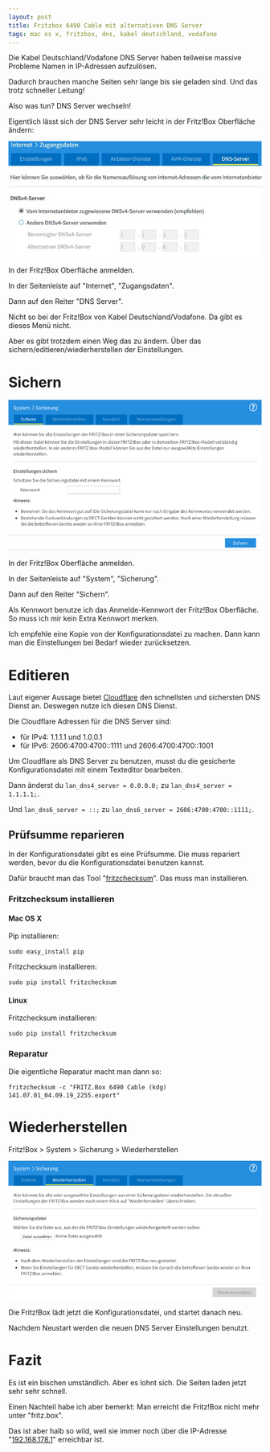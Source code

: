 ```yaml
---
layout: post
title: Fritzbox 6490 Cable mit alternativen DNS Server
tags: mac os x, fritzbox, dns, kabel deutschland, vodafone
---
```


Die Kabel Deutschland/Vodafone DNS Server haben teilweise massive Probleme Namen in IP-Adressen aufzulösen.

Dadurch brauchen manche Seiten sehr lange bis sie geladen sind. Und das trotz schneller Leitung!

Also was tun? DNS Server wechseln!

Eigentlich lässt sich der DNS Server sehr leicht in der Fritz!Box Oberfläche ändern:

![Fritz!Box > Internet > Zugangsdaten > DNS Server](https://github.com/ikem-krueger/ikem-krueger.github.io/blob/master/_posts/2019-09-05-fritzbox-6490-cable-mit-alternativen-dns-server/1.JPG)

In der Fritz!Box Oberfläche anmelden.

In der Seitenleiste auf "Internet", "Zugangsdaten".

Dann auf den Reiter "DNS Server".

Nicht so bei der Fritz!Box von Kabel Deutschland/Vodafone. Da gibt es dieses Menü nicht. 

Aber es gibt trotzdem einen Weg das zu ändern. Über das sichern/editieren/wiederherstellen der Einstellungen.

# Sichern

![Fritz!Box > System > Sicherung > Sichern](https://github.com/ikem-krueger/ikem-krueger.github.io/blob/master/_posts/2019-09-05-fritzbox-6490-cable-mit-alternativen-dns-server/Bildschirmfoto%202019-09-05%20um%2015.40.02.png)

In der Fritz!Box Oberfläche anmelden.

In der Seitenleiste auf "System", "Sicherung".

Dann auf den Reiter "Sichern".

Als Kennwort benutze ich das Anmelde-Kennwort der Fritz!Box Oberfläche. So muss ich mir kein Extra Kennwort merken.

Ich empfehle eine Kopie von der Konfigurationsdatei zu machen. Dann kann man die Einstellungen bei Bedarf wieder zurücksetzen.

# Editieren

Laut eigener Aussage bietet [Cloudflare](https://1.1.1.1/dns/) den schnellsten und sichersten DNS Dienst an. Deswegen nutze ich diesen DNS Dienst.

Die Cloudflare Adressen für die DNS Server sind:

* für IPv4: 1.1.1.1 und 1.0.0.1
* für IPv6: 2606:4700:4700::1111 und 2606:4700:4700::1001

Um Cloudflare als DNS Server zu benutzen, musst du die gesicherte Konfigurationsdatei mit einem Texteditor bearbeiten.

Dann änderst du `lan_dns4_server = 0.0.0.0;` zu `lan_dns4_server = 1.1.1.1;`.

Und `lan_dns6_server = ::;` zu `lan_dns6_server = 2606:4700:4700::1111;`.

## Prüfsumme reparieren

In der Konfigurationsdatei gibt es eine Prüfsumme. Die muss repariert werden, bevor du die Konfigurationsdatei benutzen kannst.

Dafür braucht man das Tool "[fritzchecksum](https://github.com/mementum/fritzchecksum)". Das muss man installieren.

### Fritzchecksum installieren

#### Mac OS X

Pip installieren:

```
sudo easy_install pip
```

Fritzchecksum installieren:

```
sudo pip install fritzchecksum
```

#### Linux

Fritzchecksum installieren:

```
sudo pip install fritzchecksum
```

### Reparatur

Die eigentliche Reparatur macht man dann so:

```
fritzchecksum -c "FRITZ.Box 6490 Cable (kdg) 141.07.01_04.09.19_2255.export"
```

# Wiederherstellen

Fritz!Box > System > Sicherung > Wiederherstellen

![Fritz!Box > System > Sicherung > Wiederherstellen](https://github.com/ikem-krueger/ikem-krueger.github.io/blob/master/_posts/2019-09-05-fritzbox-6490-cable-mit-alternativen-dns-server/Bildschirmfoto%202019-09-05%20um%2015.40.23.png)

Die Fritz!Box lädt jetzt die Konfigurationsdatei, und startet danach neu.

Nachdem Neustart werden die neuen DNS Server Einstellungen benutzt.

# Fazit

Es ist ein bischen umständlich. Aber es lohnt sich. Die Seiten laden jetzt sehr sehr schnell.

Einen Nachteil habe ich aber bemerkt: Man erreicht die Fritz!Box nicht mehr unter "fritz.box". 

Das ist aber halb so wild, weil sie immer noch über die IP-Adresse "[192.168.178.1](http://192.168.178.1)" erreichbar ist.
